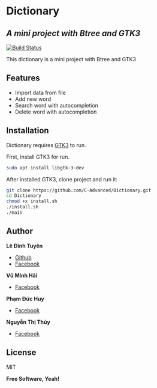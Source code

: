 # Dictionary
## _A mini project with Btree and GTK3_
[![Build Status](https://travis-ci.org/joemccann/dillinger.svg?branch=master)](#)

This dictionary is a mini project with Btree and GTK3

## Features

- Import data from file
- Add new word
- Search word with autocompletion
- Delete word with autocompletion

## Installation

Dictionary requires [GTK3](https://www.gtk.org/) to run.

First, install GTK3 for run.

```sh
sudo apt install libgtk-3-dev
```

After installed GTK3, clone project and run it:

```sh
git clone https://github.com/C-Advanced/Dictionary.git
cd Dictionary
chmod +x install.sh
./install.sh
./main
```

## Author

**Lê Đình Tuyên**
* [Github](https://github.com/tuyenldhust)
* [Facebook](https://facebook.com/z4xpl3s)

**Vũ Minh Hải**
* [Facebook](https://www.facebook.com/hailaivu0x)

**Phạm Đức Huy**
* [Facebook](https://www.facebook.com/profile.php?id=100013169402595)

**Nguyễn Thị Thúy**
* [Facebook](https://www.facebook.com/Nandemonaiya289)

## License

MIT

**Free Software, Yeah!**
